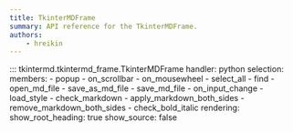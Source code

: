 ```yaml
---
title: TkinterMDFrame
summary: API reference for the TkinterMDFrame.
authors:
    - hreikin
---
```

::: tkintermd.tkintermd_frame.TkinterMDFrame
    handler: python
    selection:
      members:
        - popup
        - on_scrollbar
        - on_mousewheel
        - select_all
        - find
        - open_md_file
        - save_as_md_file
        - save_md_file
        - on_input_change
        - load_style
        - check_markdown
        - apply_markdown_both_sides
        - remove_markdown_both_sides
        - check_bold_italic
    rendering:
      show_root_heading: true
      show_source: false

